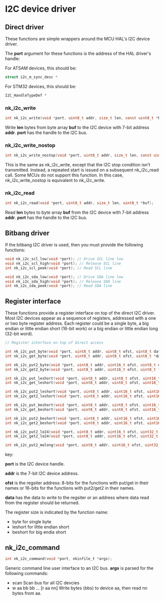 # I2C device driver

## Direct driver

These functions are simple wrappers around the MCU HAL's I2C device driver.

The __port__ argument for these functions is the address of the HAL driver's
handle:

For ATSAM devices, this should be:

~~~c
struct i2c_m_sync_desc *
~~~

For STM32 devices, this should be:

~~~c
I2C_HandleTypeDef *
~~~

### nk_i2c_write

~~~c
int nk_i2c_write(void *port, uint8_t addr, size_t len, const uint8_t *buf);
~~~

Write __len__ bytes from byte array __buf__ to the I2C device with 7-bit
address __addr__.  __port__ has the handle to the I2C bus.

### nk_i2c_write_nostop

~~~c
int nk_i2c_write_nostop(void *port, uint8_t addr, size_t len, const uint8_t *buf);
~~~

This is the same as nk_i2c_write, except that the I2C stop condition isn't
transmitted.  Instead, a repeated start is issued on a subsequent
nk_i2c_read call.  Some MCUs do not support this function.  In this case,
nk_i2c_write_nostop is equivalent to nk_i2c_write.

### nk_i2c_read

~~~c
int nk_i2c_read(void *port, uint8_t addr, size_t len, uint8_t *buf);
~~~

Read __len__ bytes to byte array __buf__ from the I2C device with 7-bit
address __addr__.  __port__ has the handle to the I2C bus.

## Bitbang driver

If the bitbang I2C driver is used, then you must provide the following
functions:

~~~c
void nk_i2c_scl_low(void *port); // Drive SCL line low
void nk_i2c_scl_high(void *port); // Release SCL line
int nk_i2c_scl_peek(void *port); // Read SCL line

void nk_i2c_sda_low(void *port); // Drive SDA line low
void nk_i2c_sda_high(void *port); // Release SDA line
int nk_i2c_sda_peek(void *port); // Read SDA line
~~~

## Register interface

These functions provide a register interface on top of the direct I2C
driver.  Most I2C devices appear as a sequence of registers, addressed with
a one or two byte register address.  Each register could be a single byte, a
big endian or little endian short (16-bit work) or a big endian or little
endian long (32-bit word).


~~~c
// Register interface on top of direct access

int nk_i2c_put_byte(void *port, uint8_t addr, uint8_t ofst, uint8_t data);
int nk_i2c_get_byte(void *port, uint8_t addr, uint8_t ofst, uint8_t *data);

int nk_i2c_put2_byte(void *port, uint8_t addr, uint16_t ofst, uint8_t data);
int nk_i2c_get2_byte(void *port, uint8_t addr, uint16_t ofst, uint8_t *data);

int nk_i2c_put_leshort(void *port, uint8_t addr, uint8_t ofst, uint16_t data);
int nk_i2c_get_leshort(void *port, uint8_t addr, uint8_t ofst, uint16_t *data);

int nk_i2c_put2_leshort(void *port, uint8_t addr, uint16_t ofst, uint16_t data);
int nk_i2c_get2_leshort(void *port, uint8_t addr, uint16_t ofst, uint16_t *data);

int nk_i2c_put_beshort(void *port, uint8_t addr, uint8_t ofst, uint16_t data);
int nk_i2c_get_beshort(void *port, uint8_t addr, uint8_t ofst, uint16_t *data);

int nk_i2c_put2_beshort(void *port, uint8_t addr, uint16_t ofst, uint16_t data);
int nk_i2c_get2_beshort(void *port, uint8_t addr, uint16_t ofst, uint16_t *data);

int nk_i2c_put2_le24(void *port, uint8_t addr, uint16_t ofst, uint32_t data);
int nk_i2c_get2_le24(void *port, uint8_t addr, uint16_t ofst, uint32_t *data);

int nk_i2c_put2_melong(void *port, uint8_t addr, uint16_t ofst, uint32_t data);
~~~

key:

__port__ is the I2C device handle.

__addr__ is the 7-bit I2C device address.

__ofst__ is the regsiter address: 8-bits for the functions with put/get
in their names or 16-bits for the functions with put2/get2 in their names.

__data__ has the data to write to the regsiter or an address where data read
from the register should be returned.

The register size is indicated by the function name:

* byte for single byte
* leshort for little endian short
* beshort for big endia short

## nk_i2c_command

~~~c
int nk_i2c_command(void *port, nkinfile_t *args);
~~~

Generic command line user interface to an I2C bus.  __args__ is
parsed for the following commands:

* scan    Scan bus for all I2C devcies
* w aa bb bb ... [r aa nn]   Write bytes (bbs) to device aa, then read nn bytes from aa.
